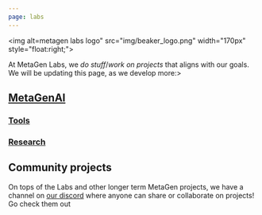 ```yaml
---
page: labs
---
```


<img alt=metagen labs logo" src="img/beaker_logo.png" width="170px" style="float:right;">

At MetaGen Labs, we *do stuff*/*work on projects* that aligns with our goals. We will be updating this page, as we develop more:>


## [MetaGenAI](/ai)

### [Tools](/tools)

### [Research](/research)

## Community projects

On tops of the Labs and other longer term MetaGen projects, we have a channel on [our discord](/discord) where anyone can share or collaborate on projects! Go check them out
